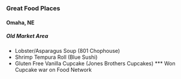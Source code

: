 ### Great Food Places
#### Omaha, NE
##### Old Market Area

- Lobster/Asparagus Soup (801 Chophouse)
- Shrimp Tempura Roll (Blue Sushi)
- Gluten Free Vanilla Cupcake (Jones Brothers Cupcakes) *** Won Cupcake war on Food Network
